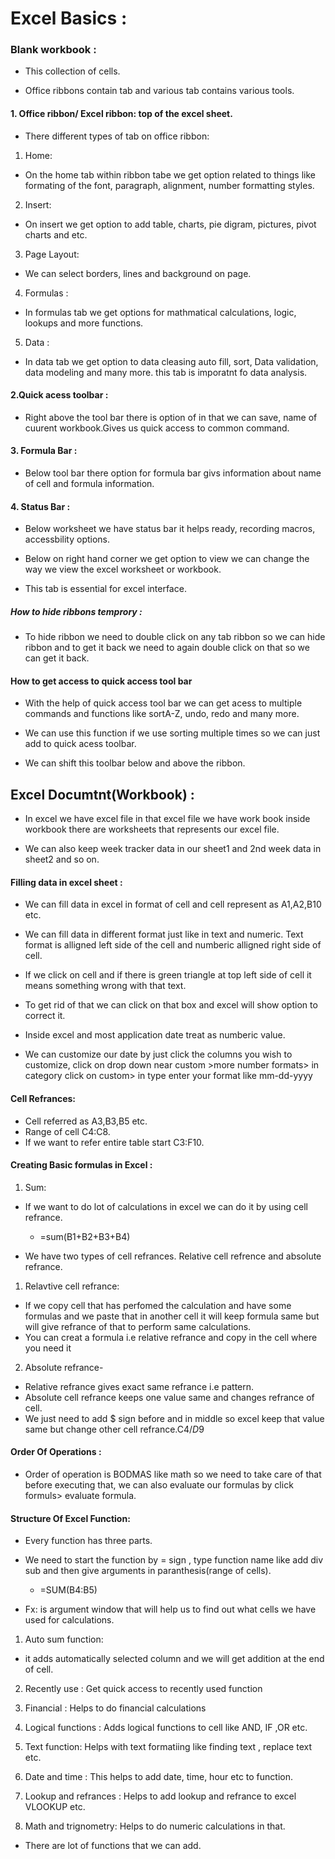 # Excel Basics :

### Blank workbook :
- This collection of cells.


- Office ribbons contain tab and various tab contains various tools.


#### 1. Office ribbon/ Excel ribbon: top of the excel sheet.
- There different types of tab on office ribbon:

1. Home:
- On the home tab within ribbon tabe we get option related to things like formating of the font, paragraph, alignment, number formatting styles.

2. Insert:
- On insert we get option to add table, charts, pie digram, pictures, pivot charts and etc.

3. Page Layout:
- We can select borders, lines and background on page.

4. Formulas :
- In formulas tab we get options for mathmatical calculations, logic, lookups and more functions.

5. Data : 
- In data tab we get option to data cleasing auto fill, sort, Data validation, data modeling and many more. this tab is imporatnt fo data analysis.

#### 2.Quick acess toolbar :
- Right above the tool bar there is option of in that we can save, name of cuurent workbook.Gives us quick access to common command.

#### 3. Formula Bar : 
- Below tool bar there option for formula bar givs information about name of cell and formula information.

#### 4. Status Bar :
-  Below worksheet we have status bar it helps ready, recording macros, accessbility options.

- Below on right hand corner we get option to view we can change the way we view the excel worksheet or workbook.
- This tab is essential for excel interface.


##### How to hide ribbons temprory :


- To hide ribbon we need to double click on any tab ribbon so we can hide ribbon and to get it back we need to again double click on that so we can get it back.

#### How to get access to quick access tool bar 
 - With the help of quick access tool bar we can get acess to multiple commands and functions like sortA-Z, undo, redo and many more.
 - We can use this function if we use sorting multiple times so we can just add to quick acess toolbar.

 - We can shift this toolbar below and above the ribbon.

 ## Excel Documtnt(Workbook) :
 - In excel we have excel file in that excel file we have work book inside workbook there are worksheets that represents our excel file.
 
 - We can also keep week tracker data in our sheet1 and 2nd week data in sheet2 and so on.

  #### Filling data in excel sheet : 

- We can fill data in excel in format of cell and cell represent as A1,A2,B10 etc.

- We can fill data in different format just like in text and numeric. Text format is alligned left side of the cell and numberic alligned right side of cell.

- If we click on cell and if there is green triangle at top left side of cell it means something wrong with that text.

- To get rid of that we can click on that box and excel will show option to correct it.
- Inside excel and most application date treat as numberic value.

- We can customize our date by just click the columns you wish to customize, click on drop down near custom >more number formats> in category click on custom> in type enter your format like mm-dd-yyyy

#### Cell Refrances:

- Cell referred as A3,B3,B5 etc.
- Range of cell C4:C8.
- If we want to refer entire table start C3:F10.
####  Creating Basic formulas in Excel :
1. Sum:
- If we want to do lot of calculations in excel we can do it by using cell refrance.
     - =sum(B1+B2+B3+B4)


- We have two types of cell refrances. Relative cell refrence and absolute refrance.
1. Relavtive cell refrance:
- If we copy cell that has perfomed the calculation and have some formulas and we paste that in another cell it will keep formula same but will give refrance of that to perform same calculations.
- You can creat a formula i.e relative refrance and copy in the cell where you need it
2. Absolute refrance- 
- Relative refrance gives exact same refrance i.e pattern.
- Absolute cell refrance keeps one value same and changes refrance of cell.
- We just need to add $ sign before and in middle so excel keep that value same but change other cell refrance.C4/$D$9

#### Order Of Operations : 
- Order of operation is BODMAS like math so we need to take care of that before executing that, we can also evaluate our formulas by click formuls> evaluate formula.

#### Structure Of Excel Function:
 - Every function has three parts.
 - We need to start the function by = sign , type function name like add div sub and then give arguments in paranthesis(range of cells).
     - =SUM(B4:B5)


- Fx: is argument window that will help us to find out what cells we have used for calculations.

1. Auto sum function:
- it adds automatically selected column and we will get addition at the end of cell.

2. Recently use : Get quick access to recently used function

3. Financial : Helps to do financial calculations

4. Logical functions :  Adds logical functions to cell like AND, IF ,OR etc.

5. Text function: Helps with text formatiing like finding text , replace text etc.

6. Date and time : This helps to add date, time, hour etc to function.
7. Lookup and refrances : Helps to add lookup and refrance to excel VLOOKUP etc.
8. Math and trignometry:  Helps to do numeric calculations in that.
- There are lot of functions that we can add.






